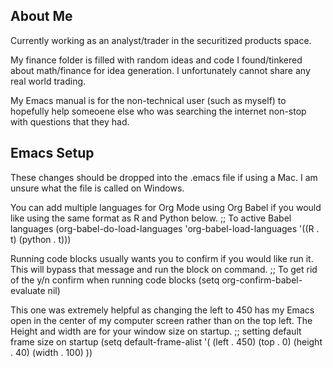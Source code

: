 ## About Me
Currently working as an analyst/trader in the securitized products space.

My finance folder is filled with random ideas and code I found/tinkered about math/finance for idea generation. I unfortunately cannot share any real world trading.

My Emacs manual is for the non-technical user (such as myself) to hopefully help someoene else who was searching the internet non-stop with questions that they had.

## Emacs Setup
These changes should be dropped into the .emacs file if using a Mac. I am unsure what the file is called on Windows.

You can add multiple languages for Org Mode using Org Babel if you would like using the same format as R and Python below.
;; To active Babel languages
(org-babel-do-load-languages
 'org-babel-load-languages
 '((R . t)
   (python . t)))

Running code blocks usually wants you to confirm if you would like run it. This will bypass that message and run the block on command.
;; To get rid of the y/n confirm when running code blocks
(setq org-confirm-babel-evaluate nil)

This one was extremely helpful as changing the left to 450 has my Emacs open in the center of my computer screen rather than on the top left. The Height and width are for your window size on startup.
;; setting default frame size on startup
(setq default-frame-alist '( (left . 450) (top . 0) (height . 40) (width . 100) ))
